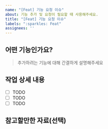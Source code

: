 ```yaml
---
name: "[Feat] 기능 요청 이슈"
about: 기능 추가 및 요청이 필요할 때 사용해주세요.
title: "[Feat] 기능 요청 이슈"
labels: ":sparkles: Feat"
assignees: ''
---
```


## 어떤 기능인가요?

> 추가하려는 기능에 대해 간결하게 설명해주세요

## 작업 상세 내용

- [ ] TODO
- [ ] TODO
- [ ] TODO

## 참고할만한 자료(선택)
